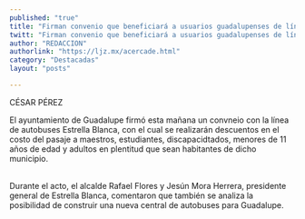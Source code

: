 ```yaml
---
published: "true"
title: "Firman convenio que beneficiará a usuarios guadalupenses de línea Estrella Blanca"
twitt: "Firman convenio que beneficiará a usuarios guadalupenses de línea Estrella Blanca"
author: "REDACCION"
authorlink: "https://ljz.mx/acercade.html"
category: "Destacadas"
layout: "posts"

---
```



  CÉSAR PÉREZ


El ayuntamiento de Guadalupe firmó esta mañana un convneio con la línea de autobuses Estrella Blanca, con el cual se realizarán descuentos en el costo del pasaje a maestros, estudiantes, discapacidtados, menores de 11 años de edad y adultos en plentitud que sean habitantes de dicho municipio.  
 


  Durante el acto, el alcalde Rafael Flores y Jesún Mora Herrera, presidente general de Estrella Blanca, comentaron que también se analiza la posibilidad de construir una nueva central de autobuses para Guadalupe.

